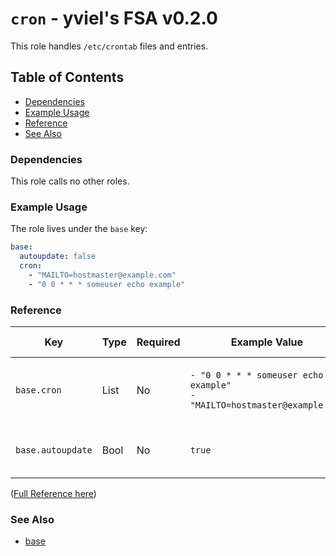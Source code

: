# `cron` - yviel's FSA v0.2.0
This role handles `/etc/crontab` files and entries.

## Table of Contents
 - [Dependencies](#dependencies)
 - [Example Usage](#example-usage)
 - [Reference](#reference)
 - [See Also](#see-also)

### Dependencies
This role calls no other roles.

### Example Usage
The role lives under the `base` key:
```yaml
base:
  autoupdate: false
  cron:
    - "MAILTO=hostmaster@example.com"
    - "0 0 * * * someuser echo example"
```

### Reference
|Key|Type|Required|Example Value|Default Value|Action|
|--|--|--|--|--|--|
|`base.cron`|List|No|`- "0 0 * * * someuser echo example"`<br/>`- "MAILTO=hostmaster@example.com`|(none)|Your lines are inserted into /etc/crontab as they are|
|`base.autoupdate`|Bool|No|`true`|`false`|Sets up a daily system update cron|

([Full Reference here](docs/REFERENCE.md))

### See Also
 - [base](../base/)
